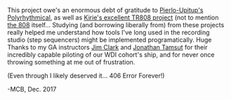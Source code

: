 
This project owe's an enormous debt of gratitude to [Pierlo-Upitup's Polyrhythmical](https://github.com/pierlo-upitup/polyrhythmical/blob/master/src/components/StepSequencer.js), as well as [Kirie's excellent TR808 project](https://github.com/kirie/StepSequencer) (not to mention [the 808](https://en.wikipedia.org/wiki/Roland_TR-808) itself...  Studying (and borrowing liberally from) from these projects really helped me understand how tools I've long used in the recording studio (step sequencers) might be implemented programatically.  Huge Thanks to my 
GA instructors [Jim Clark](https://github.com/jim-clark) and [Jonathan Tamsut](https://github.com/jtamsut) for their incredibly capable piloting of our WDI cohort's ship, and for never once throwing something at me out of frustration.

(Even through I likely deserved it...  406 Error Forever!)

-MCB, Dec. 2017